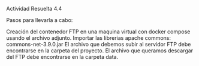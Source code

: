 Actividad Resuelta 4.4

Pasos para llevarla a cabo:

Creación del contenedor FTP en una maquina virtual con docker compose usando el archivo adjunto.
Importar las librerias apache commons: commons-net-3.9.0.jar
El archivo que debemos subir al servidor FTP debe encontrarse en la carpeta del proyecto.
El archivo que queramos descargar del FTP debe encontrarse en la carpeta data.

